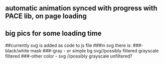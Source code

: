 ## automatic animation synced with progress with PACE lib, on page loading
## big pics for some loading time


##currently svg is added as code to js file
###in svg there is:
###-black/white mask
###-gray - or simple bg svg//possibly filtered grayscale filtered
###-other color - svg //possibly grayscale unfiltered?